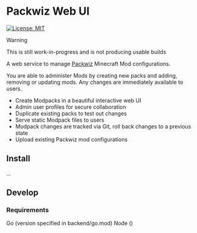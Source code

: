 # Packwiz Web UI

[![License: MIT](https://img.shields.io/badge/License-MIT-red.svg)](LICENSE)

> [!WARNING]
>
> This is still work-in-progress and is not producing usable builds

A web service to manage [Packwiz](https://github.com/packwiz/packwiz) Minecraft Mod configurations.

You are able to administer Mods by creating new packs and adding, removing or updating mods.
Any changes are immediately available to users.

- Create Modpacks in a beautiful interactive web UI
- Admin user profiles for secure collaboration
- Duplicate existing packs to test out changes
- Serve static Modpack files to users
- Modpack changes are tracked via Git, roll back changes to a previous state
- Upload existing Packwiz mod configurations

## Install
 ... 

## Develop

### Requirements
Go (version specified in backend/go.mod)
Node ()